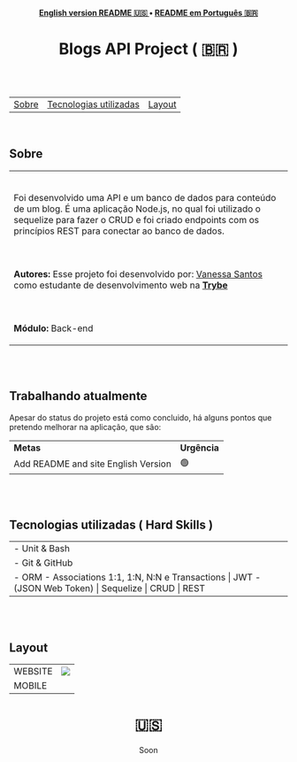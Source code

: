 
<p align="center"><b>
 <a href="#----">English version README 🇺🇸 </a> •
 <a href="#-blogs-api-project-------">README em Português 🇧🇷</a>
  </b>
</p>
<h1 align="center">
Blogs API Project
  <span> ( 🇧🇷 )  </span>
</h1>

<br>
<br>

<section>
  <table align="center">
<tr><p align="center"><b> </td> 
<td> <a href="#---sobre--">Sobre</a></td> 
<td>  <a href="#tecnologias-utilizadas--hard-skills-">Tecnologias utilizadas</a></td> 
<td>  <a href="#layout">Layout</a></td> 
  </b>
  </p></tr>
  </table>
  
  <br>
  <div>
    <h2 align="left">
   Sobre
  </h2>
<table>
    <tr>
      <td><br>
        <p align="left"> 
Foi desenvolvido uma API e um banco de dados para conteúdo de um blog. É uma aplicação Node.js, no qual foi utilizado o sequelize para fazer o CRUD e foi criado endpoints com os princípios REST para conectar ao banco de dados.
 </p> </td>
  </tr>
    <tr>
      <td><br>
        <p align="left">
          <b>Autores:</b> Esse projeto foi desenvolvido por:
    <a href="https://www.linkedin.com/in/vanehsann/" target="_blank"> Vanessa Santos </a> como estudante de desenvolvimento web na <b><a href="https://www.betrybe.com/" target="_blank"> Trybe </a></b>
        </p>
      </td>
    <tr>
    <tr>
      <td><br>
        <p align="left">
          <b>Módulo:</b> Back-end
        </p>
      </td>
    </tr>
 
</table> 
  </div>

<br>
<br>

<div>
   <h2>Trabalhando atualmente</h2>
  <p> Apesar do status do projeto está como concluido, há alguns pontos que pretendo melhorar na aplicação, que são: </p>
   <table>
  <tr>
    <td>
      <b>Metas</b>
    </td>
    <td>
      <b>Urgência</b>
    </td>
  </tr>
     <tr>
    <td>Add README and site English Version</td>
    <td>🟢</td>
  </tr>

</table></div>

<br>
<br>


<div>

  <div>
    <h2 align="left">
Tecnologias utilizadas ( Hard Skills )
</h2>
    <table>
      
 <tr><td>
 - Unit & Bash
 </tr></td> 
 <tr><td> 
     - Git & GitHub
 </tr></td> 
  <tr><td> 
 - ORM - Associations 1:1, 1:N, N:N e Transactions | JWT - (JSON Web Token) | Sequelize | CRUD | REST
 </td></tr>
    </table>
      </div>
  </div>
  
<br>
<br>
<div>
  <div>
    <h2 align="left">
Layout
</h2>
 <table>  
 <tr><td> 
     WEBSITE
 </td><td><img src="./tryunfo.gif" /></td></tr>
 <tr><td> 
 MOBILE
 </td></tr> 
    </table>
      </div>
  </div>
  </section>

 <h1 align="center">  🇺🇸  </h1>

<p align="center"> Soon </p>
